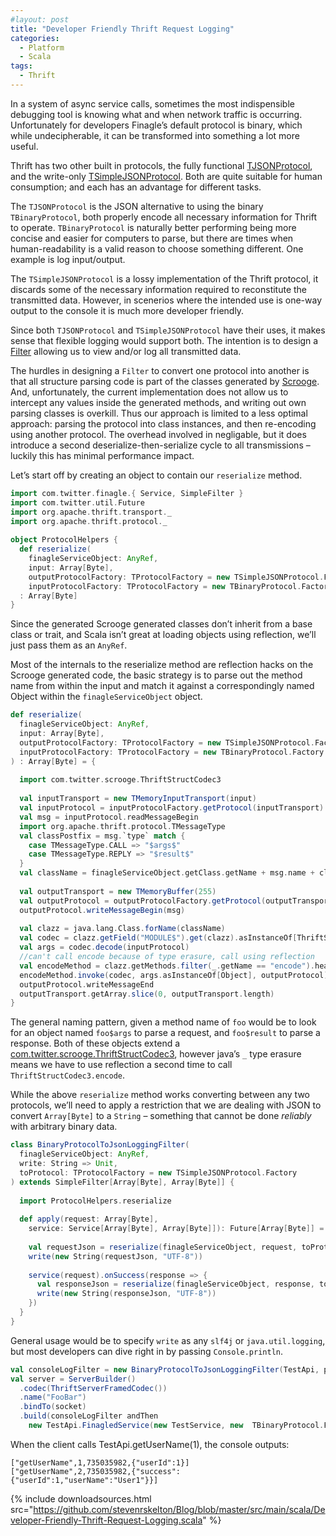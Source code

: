```yaml
---
#layout: post
title: "Developer Friendly Thrift Request Logging"
categories:
  - Platform
  - Scala
tags:
  - Thrift
---
```


In a system of async service calls, sometimes the most indispensible debugging tool is knowing what and when network traffic is occurring. Unfortunately for developers Finagle’s default protocol is binary, which while undecipherable, it can be transformed into something a lot more useful.

Thrift has two other built in protocols, the fully functional [TJSONProtocol](https://github.com/twitter/thrift/blob/master/lib/java/src/org/apache/thrift/protocol/TJSONProtocol.java), and the write-only [TSimpleJSONProtocol](https://github.com/apache/thrift/blob/master/lib/java/src/org/apache/thrift/protocol/TSimpleJSONProtocol.java). Both are quite suitable for human consumption; and each has an advantage for different tasks.

The `TJSONProtocol` is the JSON alternative to using the binary `TBinaryProtocol`, both properly encode all necessary information for Thrift to operate. `TBinaryProtocol` is naturally better performing being more concise and easier for computers to parse, but there are times when human-readability is a valid reason to choose something different. One example is log input/output.

The `TSimpleJSONProtocol` is a lossy implementation of the Thrift protocol, it discards some of the necessary information required to reconstitute the transmitted data. However, in scenerios where the intended use is one-way output to the console it is much more developer friendly.

Since both `TJSONProtocol` and `TSimpleJSONProtocol` have their uses, it makes sense that flexible logging would support both. The intention is to design a [Filter](https://github.com/twitter/finagle/blob/master/finagle-core/src/main/scala/com/twitter/finagle/Filter.scala) allowing us to view and/or log all transmitted data.

The hurdles in designing a `Filter` to convert one protocol into another is that all structure parsing code is part of the classes generated by [Scrooge](https://github.com/twitter/scrooge). And, unfortunately, the current implementation does not allow us to intercept any values inside the generated methods, and writing out own parsing classes is overkill. Thus our approach is limited to a less optimal approach: parsing the protocol into class instances, and then re-encoding using another protocol. The overhead involved in negligable, but it does introduce a second deserialize-then-serialize cycle to all transmissions – luckily this has minimal performance impact.

Let’s start off by creating an object to contain our `reserialize` method.

```scala
import com.twitter.finagle.{ Service, SimpleFilter }
import com.twitter.util.Future
import org.apache.thrift.transport._
import org.apache.thrift.protocol._
 
object ProtocolHelpers {
  def reserialize(
    finagleServiceObject: AnyRef,
    input: Array[Byte],
    outputProtocolFactory: TProtocolFactory = new TSimpleJSONProtocol.Factory,
    inputProtocolFactory: TProtocolFactory = new TBinaryProtocol.Factory)
  : Array[Byte]
}
```

Since the generated Scrooge generated classes don’t inherit from a base class or trait, and Scala isn’t great at loading objects using reflection, we’ll just pass them as an `AnyRef`.

Most of the internals to the reserialize method are reflection hacks on the Scrooge generated code, the basic strategy is to parse out the method name from within the input and match it against a correspondingly named Object within the `finagleServiceObject` object.

```scala
def reserialize(
  finagleServiceObject: AnyRef,
  input: Array[Byte],
  outputProtocolFactory: TProtocolFactory = new TSimpleJSONProtocol.Factory,
  inputProtocolFactory: TProtocolFactory = new TBinaryProtocol.Factory
) : Array[Byte] = {
 
  import com.twitter.scrooge.ThriftStructCodec3
 
  val inputTransport = new TMemoryInputTransport(input)
  val inputProtocol = inputProtocolFactory.getProtocol(inputTransport)
  val msg = inputProtocol.readMessageBegin
  import org.apache.thrift.protocol.TMessageType
  val classPostfix = msg.`type` match {
    case TMessageType.CALL => "$args$"
    case TMessageType.REPLY => "$result$"
  } 
  val className = finagleServiceObject.getClass.getName + msg.name + classPostfix
 
  val outputTransport = new TMemoryBuffer(255)
  val outputProtocol = outputProtocolFactory.getProtocol(outputTransport)
  outputProtocol.writeMessageBegin(msg)
 
  val clazz = java.lang.Class.forName(className)
  val codec = clazz.getField("MODULE$").get(clazz).asInstanceOf[ThriftStructCodec3[_]]
  val args = codec.decode(inputProtocol)
  //can't call encode because of type erasure, call using reflection
  val encodeMethod = clazz.getMethods.filter(_.getName == "encode").head
  encodeMethod.invoke(codec, args.asInstanceOf[Object], outputProtocol)
  outputProtocol.writeMessageEnd
  outputTransport.getArray.slice(0, outputTransport.length)
}
```

The general naming pattern, given a method name of `foo` would be to look for an object named `foo$args` to parse a request, and `foo$result` to parse a response. Both of these objects extend a [com.twitter.scrooge.ThriftStructCodec3](https://github.com/twitter/scrooge/blob/master/scrooge-runtime/src/main/scala/com/twitter/scrooge/ThriftStruct.scala), however java’s `_` type erasure means we have to use reflection a second time to call `ThriftStructCodec3.encode`.

While the above `reserialize` method works converting between any two protocols, we’ll need to apply a restriction that we are dealing with JSON to convert `Array[Byte]` to a `String` – something that cannot be done _reliably_ with arbitrary binary data.

```scala
class BinaryProtocolToJsonLoggingFilter(
  finagleServiceObject: AnyRef,
  write: String => Unit,
  toProtocol: TProtocolFactory = new TSimpleJSONProtocol.Factory
) extends SimpleFilter[Array[Byte], Array[Byte]] {
 
  import ProtocolHelpers.reserialize
 
  def apply(request: Array[Byte],
    service: Service[Array[Byte], Array[Byte]]): Future[Array[Byte]] = {
 
    val requestJson = reserialize(finagleServiceObject, request, toProtocol)
    write(new String(requestJson, "UTF-8"))
 
    service(request).onSuccess(response => {
      val responseJson = reserialize(finagleServiceObject, response, toProtocol)
      write(new String(responseJson, "UTF-8"))
    })
  }
}
```

General usage would be to specify `write` as any `slf4j` or `java.util.logging`, but most developers can dive right in by passing `Console.println`.

```scala
val consoleLogFilter = new BinaryProtocolToJsonLoggingFilter(TestApi, println)
val server = ServerBuilder()
  .codec(ThriftServerFramedCodec())
  .name("FooBar")
  .bindTo(socket)
  .build(consoleLogFilter andThen 
    new TestApi.FinagledService(new TestService, new  TBinaryProtocol.Factory))
```

When the client calls TestApi.getUserName(1), the console outputs:

```
["getUserName",1,735035982,{"userId":1}]
["getUserName",2,735035982,{"success":{"userId":1,"userName":"User1"}}]
```

{%
include downloadsources.html
src="https://github.com/stevenrskelton/Blog/blob/master/src/main/scala/Developer-Friendly-Thrift-Request-Logging.scala"
%}